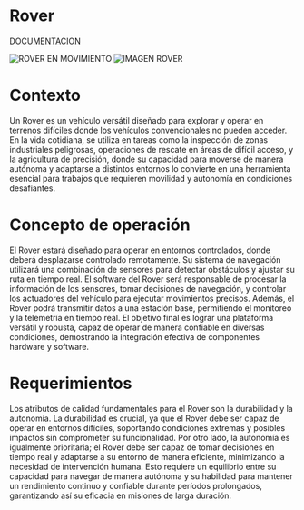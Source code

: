 # Rover
[DOCUMENTACION](https://docs.google.com/document/d/1z0UEyLg1B15ekQGM2um6Bg24HL6CUMYjTqEKnlLb4_M/edit?usp=sharing)

![ROVER EN MOVIMIENTO](https://imgur.com/a/42Zpjvj)
![IMAGEN ROVER](https://imgur.com/a/D258Vb0)
# Contexto
Un Rover es un vehículo versátil diseñado para explorar y operar en terrenos difíciles donde
los vehículos convencionales no pueden acceder. En la vida cotidiana, se utiliza en tareas
como la inspección de zonas industriales peligrosas, operaciones de rescate en áreas de
difícil acceso, y la agricultura de precisión, donde su capacidad para moverse de manera
autónoma y adaptarse a distintos entornos lo convierte en una herramienta esencial para
trabajos que requieren movilidad y autonomía en condiciones desafiantes.

# Concepto de operación
El Rover estará diseñado para operar en entornos controlados, donde deberá desplazarse
controlado remotamente. Su sistema de navegación utilizará una combinación de sensores
para detectar obstáculos y ajustar su ruta en tiempo real. El software del Rover será
responsable de procesar la información de los sensores, tomar decisiones de navegación, y
controlar los actuadores del vehículo para ejecutar movimientos precisos. Además, el Rover
podrá transmitir datos a una estación base, permitiendo el monitoreo y la telemetría en
tiempo real. El objetivo final es lograr una plataforma versátil y robusta, capaz de operar de
manera confiable en diversas condiciones, demostrando la integración efectiva de
componentes hardware y software.

# Requerimientos

Los atributos de calidad fundamentales para el Rover son la durabilidad y la autonomía. La
durabilidad es crucial, ya que el Rover debe ser capaz de operar en entornos difíciles,
soportando condiciones extremas y posibles impactos sin comprometer su funcionalidad.
Por otro lado, la autonomía es igualmente prioritaria; el Rover debe ser capaz de tomar
decisiones en tiempo real y adaptarse a su entorno de manera eficiente, minimizando la
necesidad de intervención humana. Esto requiere un equilibrio entre su capacidad para
navegar de manera autónoma y su habilidad para mantener un rendimiento continuo y
confiable durante períodos prolongados, garantizando así su eficacia en misiones de larga
duración.
